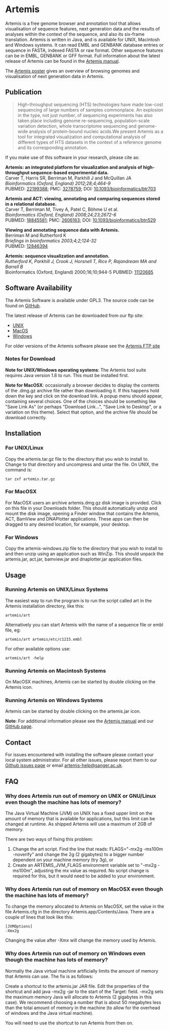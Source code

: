 # Artemis
Artemis is a free genome browser and annotation tool that allows visualisation of sequence features, next generation data and the results of analyses within the context of the sequence, and also its six-frame translation.
Artemis is written in Java, and is available for UNIX, Macintosh and Windows systems. It can read EMBL and GENBANK database entries or sequence in FASTA, indexed FASTA or raw format. Other sequence features can be in EMBL, GENBANK or GFF format.
Full information about the latest release of Artemis can be found in the [Artemis manual](https://github.com/kpepper/Artemis/artemis_manual.html).

The [Artemis poster](ftp://ftp.sanger.ac.uk/pub/resources/software/artemis/artemis_genome_informatics_2010.pdf) gives an overview of browsing genomes and visualisation of next generation data in Artemis.

## Publication

> High-throughput sequencing (HTS) technologies have made low-cost sequencing of large numbers of samples commonplace. An explosion in the type, not just number, of sequencing experiments has also taken place including genome re-sequencing, population-scale variation detection, whole transcriptome sequencing and genome-wide analysis of protein-bound nucleic acids.We present Artemis as a tool for integrated visualization and computational analysis of different types of HTS datasets in the context of a reference genome and its corresponding annotation.

If you make use of this software in your research, please cite as:

__Artemis: an integrated platform for visualization and analysis of high-throughput sequence-based experimental data.__  
Carver T, Harris SR, Berriman M, Parkhill J and McQuillan JA  
_Bioinformatics (Oxford, England) 2012;28;4;464-9_  
PUBMED: [22199388](http://ukpmc.ac.uk/abstract/MED/22199388); PMC: [3278759](http://ukpmc.ac.uk/articles/PMC3278759); DOI: [10.1093/bioinformatics/btr703](http://dx.doi.org/10.1093/bioinformatics/btr703)

__Artemis and ACT: viewing, annotating and comparing sequences stored in a relational database.__  
Carver T, Berriman M, Tivey A, Patel C, Böhme U et al.  
_Bioinformatics (Oxford, England) 2008;24;23;2672-6_  
PUBMED: [18845581](http://ukpmc.ac.uk/abstract/MED/18845581); PMC: [2606163](http://ukpmc.ac.uk/articles/PMC2606163); DOI: [10.1093/bioinformatics/btn529](http://dx.doi.org/10.1093/bioinformatics/btn529)

__Viewing and annotating sequence data with Artemis.__  
Berriman M and Rutherford K  
_Briefings in bioinformatics 2003;4;2;124-32_  
PUBMED: [12846394](http://ukpmc.ac.uk/abstract/MED/12846394)   

__Artemis: sequence visualization and annotation.__  
_Rutherford K, Parkhill J, Crook J, Horsnell T, Rice P, Rajandream MA and Barrell B_  
Bioinformatics (Oxford, England) 2000;16;10;944-5 PUBMED: [11120685](http://europepmc.org/abstract/MED/11120685)

## Software Availability
The Artemis Software is available under GPL3. The source code can be found on [GitHub](https://github.com/sanger-pathogens/Artemis).

The latest release of Artemis can be downloaded from our ftp site:

* [UNIX](ftp://ftp.sanger.ac.uk/pub/resources/software/artemis/artemis.tar.gz)
* [MacOS](ftp://ftp.sanger.ac.uk/pub/resources/software/artemis/artemis.dmg.gz)
* [Windows](ftp://ftp.sanger.ac.uk/pub/resources/software/artemis/artemis-windows.zip)

For older versions of the Artemis software please see the [Artemis FTP site](ftp://ftp.sanger.ac.uk/pub/resources/software/artemis/)


### Notes for Download

__Note for UNIX/Windows operating systems__: The Artemis tool suite requires Java version 1.8 to run. This must be installed first.

__Note for MacOSX__: occasionally a browser decides to display the contents of the .dmg.gz archive file rather than downloading it. If this happens hold down the <control> key and click on the download link. A popup menu should appear, containing several choices. One of the choices should be something like "Save Link As" (or perhaps "Download Link...", "Save Link to Desktop", or a variation on this theme). Select that option, and the archive file should be download correctly.

## Installation
### For UNIX/Linux
Copy the artemis.tar.gz file to the directory that you wish to install to. Change to that directory and uncompress and untar the file. On UNIX, the command is:
```
tar zxf artemis.tar.gz
```
### For MacOSX
For MacOSX users an archive artemis.dmg.gz disk image is provided. Click on this file in your Downloads folder. This should automatically unzip and mount the disk image, opening a Finder window that contains the Artemis, ACT, BamView and DNAPlotter applications. These apps can then be dragged to any desired location, for example, your desktop.

### For Windows
Copy the artemis-windows.zip file to the directory that you wish to install to and then unzip using an application such as WinZip.
This should unpack the artemis.jar, act.jar, bamview.jar and dnaplotter.jar application files.

## Usage
### Running Artemis on UNIX/Linux Systems
The easiest way to run the program is to run the script called art in the Artemis installation directory, like this:
```
artemis/art
```
Alternatively you can start Artemis with the name of a sequence file or embl file, eg:
```
artemis/art artemis/etc/c1215.embl
```
For other available options use:
```
artemis/art -help
```
### Running Artemis on Macintosh Systems
On MacOSX machines, Artemis can be started by double clicking on the Artemis icon.

### Running Artemis on Windows Systems
Artemis can be started by double clicking on the artemis.jar icon.

__Note__: For additional information please see the [Artemis manual](ftp://ftp.sanger.ac.uk/pub/resources/software/artemis/artemis.pdf) and our [GitHub page](https://github.com/sanger-pathogens/Artemis/).

## Contact
For issues encountered with installing the software please contact your local system administrator. For all other issues, please report them to our [Github issues page](https://github.com/sanger-pathogens/Artemis/issues) or email <artemis-help@sanger.ac.uk>.

## FAQ
### Why does Artemis run out of memory on UNIX or GNU/Linux even though the machine has lots of memory?

The Java Virtual Machine (JVM) on UNIX has a fixed upper limit on the amount of memory that is available for applications, but this limit can be changed at runtime. As shipped Artemis will use a maximum of 2GB of memory.

There are two ways of fixing this problem:
1. Change the art script. Find the line that reads: FLAGS="-mx2g -ms100m -noverify" and change the 2g (2 gigabytes) to a bigger number dependent on your machine memory (try 3g), or
2. Create an ARTEMIS_JVM_FLAGS environment variable set to "-mx2g -ms100m", adjusting the mx value as required. No script change is required for this, but it would need to be added to your environment.

### Why does Artemis run out of memory on MacOSX even though the machine has lots of memory?
To change the memory allocated to Artemis on MacOSX, set the value in the file Artemis.cfg in the directory Artemis.app/Contents/Java. There are a couple of lines that look like this:

```
[JVMOptions]
-Xmx2g
```
Changing the value after -Xmx will change the memory used by Artemis.

### Why does Artemis run out of memory on Windows even though the machine has lots of memory?

Normally the Java virtual machine artificially limits the amount of memory that Artemis can use. The fix is as follows:

Create a shortcut to the artemis.jar JAR file. Edit the properties of the shortcut and add java -mx2g -jar to the start of the Target: field. -mx2g sets the maximum memory Java will allocate to Artemis (2 gigabytes in this case). We recommend choosing a number that is about 50 megabytes less than the total amount of memory in the machine (to allow for the overhead of windows and the Java virtual machine).

You will need to use the shortcut to run Artemis from then on.
